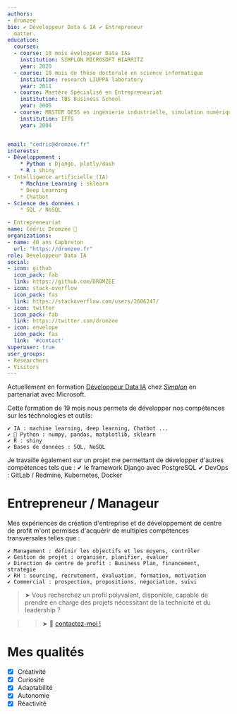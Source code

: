 ```yaml
---
authors:
- dromzee
bio: ✔ Développeur Data & IA ✔ Entrepreneur 
  matter.
education:
  courses:
  - course: 18 mois éveloppeur Data IAs
    institution: SIMPLON MICROSOFT BIARRITZ
    year: 2020
  - course: 18 mois de thèse doctorale en science informatique
    institution: research LIUPPA laboratory
    year: 2011
  - course: Mastère Spécialisé en Entrepreneuriat
    institution: TBS Business School
    year: 2005
  - course: MASTER DESS en ingénierie industrielle, simulation numérique
    institution: IFTS
    year: 2004


email: "cedric@dromzee.fr"
interests:
- Développement :
    * Python : Django, plotly/dash
    * R : shiny
- Intelligence artificielle (IA)
    * Machine Learning : sklearn
    * Deep Learning
    * Chatbot
- Science des données :
    * SQL / NoSQL

- Entrepreneuriat
name: Cédric Dromzée 🚀
organizations:
- name: 40 ans Capbreton
  url: "https://dromzee.fr"
role: Développeur Data IA
social:
- icon: github
  icon_pack: fab
  link: https://github.com/DROMZEE
- icon: stack-overflow
  icon_pack: fas
  link: https://stackoverflow.com/users/2606247/
- icon: twitter
  icon_pack: fab
  link: https://twitter.com/dromzee
- icon: envelope
  icon_pack: fas
  link: '#contact'
superuser: true
user_groups:
- Researchers
- Visitors
---
```


Actuellement en formation [Développeur Data IA](https://simplon.co/ecoleia/) chez *[Simplon](https://simplon.co/ecoleia/)* en partenariat avec Microsoft. 

Cette formation de 19 mois nous permets de développer nos compétences sur les téchnologies et outils:

    ✔ IA : machine learning, deep learning, Chatbot ...
    ✔ 🐍 Python : numpy, pandas, matplotlib, sklearn
    ✔ R : shiny
    ✔ Bases de données : SQL, NoSQL

Je travaille également sur un projet me permettant de développer d'autres compétences tels que :
    ✔ le framework Django avec PostgreSQL 
    ✔ DevOps : GitLab / Redmine, Kubernetes, Docker

# Entrepreneur / Manageur

Mes expériences de création d'entreprise et de développement de centre de profit m'ont permises d'acquérir de multiples compétences transversales telles que :

    ✔ Management : définir les objectifs et les moyens, contrôler
    ✔ Gestion de projet : organiser, planifier, évaluer
    ✔ Direction de centre de profit : Business Plan, financement, stratégie
    ✔ RH : sourcing, recrutement, évaluation, formation, motivation
    ✔ Commercial : prospection, propositions, négociation, suivi

> ➤ Vous recherchez un profil polyvalent, disponible, capable de prendre en charge des projets nécessitant de la technicité et du leadership ?

>> ➤ 🎯 [contactez-moi !](#contact)


# Mes qualités

- [x] Créativité
- [x] Curiosité
- [x] Adaptabilité
- [x] Autonomie
- [x] Réactivité
